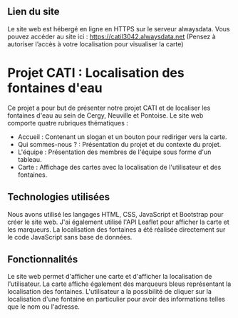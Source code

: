 ## Lien du site

Le site web est hébergé en ligne en HTTPS sur le serveur alwaysdata. Vous pouvez accéder au site ici : https://catil3042.alwaysdata.net
(Pensez à autoriser l’accès à votre localisation pour visualiser la carte)

# Projet CATI : Localisation des fontaines d'eau

Ce projet a pour but de présenter notre projet CATI et de localiser les fontaines d'eau au sein de Cergy, Neuville et Pontoise. Le site web comporte quatre rubriques thématiques :

- Accueil : Contenant un slogan et un bouton pour rediriger vers la carte.
- Qui sommes-nous ? : Présentation du projet et du contexte du projet.
- L'équipe : Présentation des membres de l'équipe sous forme d'un tableau.
- Carte : Affichage des cartes avec la localisation de l'utilisateur et des fontaines.

## Technologies utilisées

Nous avons utilisé les langages HTML, CSS, JavaScript et Bootstrap pour créer le site web. J'ai également utilisé l'API Leaflet pour afficher la carte et les marqueurs. La localisation des fontaines a été réalisée directement sur le code JavaScript sans base de données.

## Fonctionnalités

Le site web permet d'afficher une carte et d'afficher la localisation de l'utilisateur. La carte affiche également des marqueurs bleus représentant la localisation des fontaines. L'utilisateur a la possibilité de cliquer sur la localisation d'une fontaine en particulier pour avoir des informations telles que le nom ou l'adresse.

